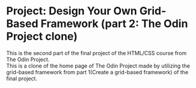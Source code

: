 # Project: Design Your Own Grid-Based Framework (part 2: The Odin Project clone)

This is the second part of the final project of the HTML/CSS course from The Odin Project.\
This is a clone of the home page of The Odin Project made by utilizing the grid-based framework from part 1(Create a grid-based framework) of the final project.


